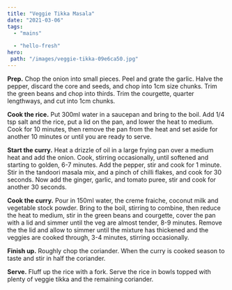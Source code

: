 ```yaml
---
title: "Veggie Tikka Masala"
date: "2021-03-06"
tags: 
  - "mains"
 
  - "hello-fresh"
hero: 
 path: "/images/veggie-tikka-09e6ca50.jpg"
---
```


**Prep.** Chop the onion into small pieces. Peel and grate the garlic. Halve the pepper, discard the core and seeds, and chop into 1cm size chunks. Trim the green beans and chop into thirds. Trim the courgette, quarter lengthways, and cut into 1cm chunks.

**Cook the rice.** Put 300ml water in a saucepan and bring to the boil. Add 1/4 tsp salt and the rice, put a lid on the pan, and lower the heat to medium. Cook for 10 minutes, then remove the pan from the heat and set aside for another 10 minutes or until you are ready to serve.

**Start the curry.** Heat a drizzle of oil in a large frying pan over a medium heat and add the onion. Cook, stirring occasionally, until softened and starting to golden, 6-7 minutes. Add the pepper, stir and cook for 1 minute. Stir in the tandoori masala mix, and a pinch of chilli flakes, and cook for 30 seconds. Now add the ginger, garlic, and tomato puree, stir and cook for another 30 seconds.

**Cook the curry.** Pour in 150ml water, the creme fraiche, coconut milk and vegetable stock powder. Bring to the boil, stirring to combine, then reduce the heat to medium, stir in the green beans and courgette, cover the pan with a lid and simmer until the veg are almost tender, 8-9 minutes. Remove the the lid and allow to simmer until the mixture has thickened and the veggies are cooked through, 3-4 minutes, stirring occasionally.

**Finish up.** Roughly chop the coriander. When the curry is cooked season to taste and stir in half the coriander.

**Serve.** Fluff up the rice with a fork. Serve the rice in bowls topped with plenty of veggie tikka and the remaining coriander.
